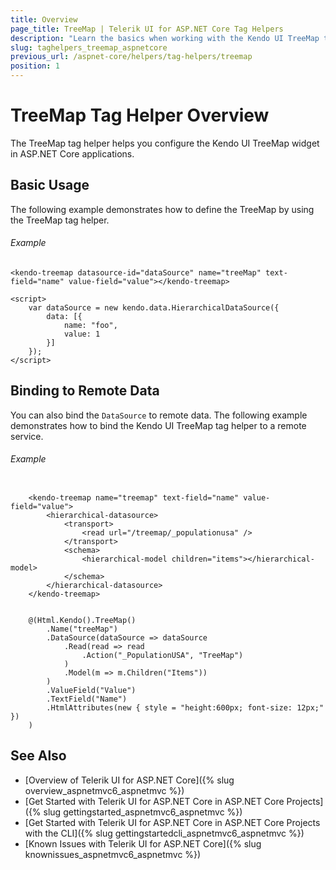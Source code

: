 ```yaml
---
title: Overview
page_title: TreeMap | Telerik UI for ASP.NET Core Tag Helpers
description: "Learn the basics when working with the Kendo UI TreeMap tag helper for ASP.NET Core (MVC 6 or ASP.NET Core MVC)."
slug: taghelpers_treemap_aspnetcore
previous_url: /aspnet-core/helpers/tag-helpers/treemap
position: 1
---
```


# TreeMap Tag Helper Overview

The TreeMap tag helper helps you configure the Kendo UI TreeMap widget in ASP.NET Core applications.

## Basic Usage

The following example demonstrates how to define the TreeMap by using the TreeMap tag helper.

###### Example

    <kendo-treemap datasource-id="dataSource" name="treeMap" text-field="name" value-field="value"></kendo-treemap>

    <script>
        var dataSource = new kendo.data.HierarchicalDataSource({
            data: [{
                name: "foo",
                value: 1
            }]
        });
    </script>

## Binding to Remote Data

You can also bind the `DataSource` to remote data. The following example demonstrates how to bind the Kendo UI TreeMap tag helper to a remote service.

###### Example

```tab-tagHelper

    <kendo-treemap name="treemap" text-field="name" value-field="value">
        <hierarchical-datasource>
            <transport>
                <read url="/treemap/_populationusa" />
            </transport>
            <schema>
                <hierarchical-model children="items"></hierarchical-model>
            </schema>
        </hierarchical-datasource>
    </kendo-treemap>

```
```tab-cshtml

    @(Html.Kendo().TreeMap()
        .Name("treeMap")
        .DataSource(dataSource => dataSource
            .Read(read => read
                .Action("_PopulationUSA", "TreeMap")
            )
            .Model(m => m.Children("Items"))
        )
        .ValueField("Value")
        .TextField("Name")
        .HtmlAttributes(new { style = "height:600px; font-size: 12px;" })
    )

```

## See Also

* [Overview of Telerik UI for ASP.NET Core]({% slug overview_aspnetmvc6_aspnetmvc %})
* [Get Started with Telerik UI for ASP.NET Core in ASP.NET Core Projects]({% slug gettingstarted_aspnetmvc6_aspnetmvc %})
* [Get Started with Telerik UI for ASP.NET Core in ASP.NET Core Projects with the CLI]({% slug gettingstartedcli_aspnetmvc6_aspnetmvc %})
* [Known Issues with Telerik UI for ASP.NET Core]({% slug knownissues_aspnetmvc6_aspnetmvc %})
